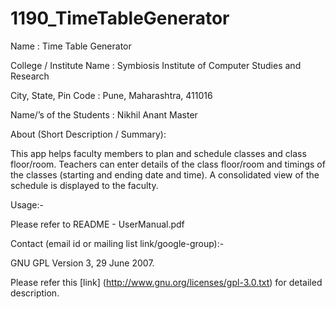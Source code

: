 1190_TimeTableGenerator
=======================

Name : Time Table Generator

College / Institute Name : Symbiosis Institute of Computer Studies and Research

City, State, Pin Code : Pune, Maharashtra, 411016

Name/’s of the Students : Nikhil Anant Master

About (Short Description / Summary):

This app helps faculty members to plan and schedule classes and class floor/room. Teachers can enter details of the class floor/room and timings of the
classes (starting and ending date and time). A consolidated view of the schedule is displayed to the faculty.

Usage:-

Please refer to README - UserManual.pdf

Contact (email id or mailing list link/google-group):-

GNU GPL Version 3, 29 June 2007.

Please refer this [link] (http://www.gnu.org/licenses/gpl-3.0.txt) for detailed description.
